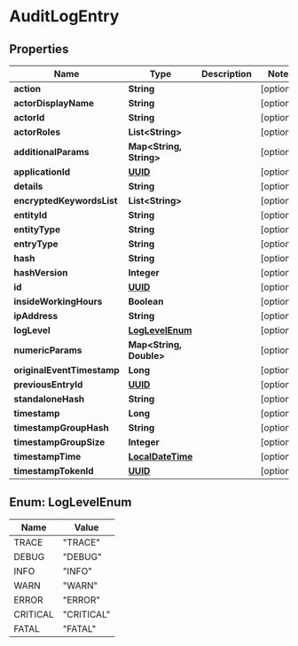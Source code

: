 
# AuditLogEntry

## Properties
Name | Type | Description | Notes
------------ | ------------- | ------------- | -------------
**action** | **String** |  |  [optional]
**actorDisplayName** | **String** |  |  [optional]
**actorId** | **String** |  |  [optional]
**actorRoles** | **List&lt;String&gt;** |  |  [optional]
**additionalParams** | **Map&lt;String, String&gt;** |  |  [optional]
**applicationId** | [**UUID**](UUID.md) |  |  [optional]
**details** | **String** |  |  [optional]
**encryptedKeywordsList** | **List&lt;String&gt;** |  |  [optional]
**entityId** | **String** |  |  [optional]
**entityType** | **String** |  |  [optional]
**entryType** | **String** |  |  [optional]
**hash** | **String** |  |  [optional]
**hashVersion** | **Integer** |  |  [optional]
**id** | [**UUID**](UUID.md) |  |  [optional]
**insideWorkingHours** | **Boolean** |  |  [optional]
**ipAddress** | **String** |  |  [optional]
**logLevel** | [**LogLevelEnum**](#LogLevelEnum) |  |  [optional]
**numericParams** | **Map&lt;String, Double&gt;** |  |  [optional]
**originalEventTimestamp** | **Long** |  |  [optional]
**previousEntryId** | [**UUID**](UUID.md) |  |  [optional]
**standaloneHash** | **String** |  |  [optional]
**timestamp** | **Long** |  |  [optional]
**timestampGroupHash** | **String** |  |  [optional]
**timestampGroupSize** | **Integer** |  |  [optional]
**timestampTime** | [**LocalDateTime**](LocalDateTime.md) |  |  [optional]
**timestampTokenId** | [**UUID**](UUID.md) |  |  [optional]


<a name="LogLevelEnum"></a>
## Enum: LogLevelEnum
Name | Value
---- | -----
TRACE | &quot;TRACE&quot;
DEBUG | &quot;DEBUG&quot;
INFO | &quot;INFO&quot;
WARN | &quot;WARN&quot;
ERROR | &quot;ERROR&quot;
CRITICAL | &quot;CRITICAL&quot;
FATAL | &quot;FATAL&quot;




